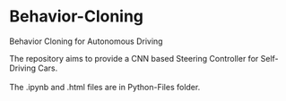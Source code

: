 # Behavior-Cloning

Behavior Cloning for Autonomous Driving

The repository aims to provide a CNN based Steering Controller for Self-Driving Cars.  <br />    
The .ipynb and .html files are in Python-Files folder.   <br /> 
